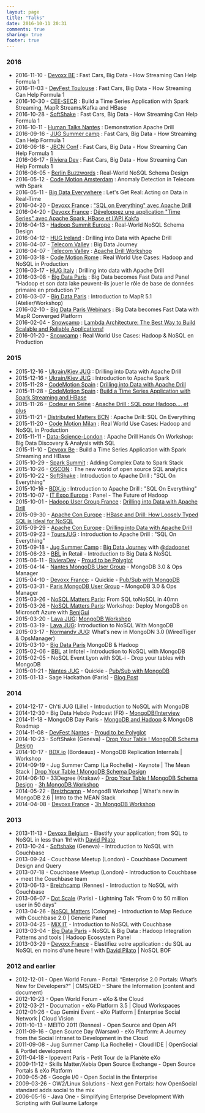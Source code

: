 ```yaml
---
layout: page
title: "Talks"
date: 2016-10-11 20:31
comments: true
sharing: true
footer: true
---
```


### 2016
* 2016-11-10 - [Devoxx BE](http://cfp.devoxx.be/2016/agenda/) : Fast Cars, Big Data - How Streaming Can Help Formula 1
* 2016-11-03 - [DevFest Toulouse](https://devfesttoulouse.fr/) : Fast Cars, Big Data - How Streaming Can Help Formula 1
* 2016-10-30 - [CEE-SECR](http://cee-secr.org/) : Build a Time Series Application with Spark Streaming, MapR Streams/Kafka and HBase
* 2016-10-28 - [SoftShake](http://soft-shake.ch/2016/fr/index.html) : Fast Cars, Big Data - How Streaming Can Help Formula 1
* 2016-10-11 - [Human Talks Nantes](http://humantalks.com/cities/nantes) : Demonstration Apache Drill
* 2016-09-16 - [JUG Summer camp](http://www.jugsummercamp.com/edition/7) : Fast Cars, Big Data - How Streaming Can Help Formula 1
* 2016-06-18 - [JBCN Conf](http://www.jbcnconf.com/2016/) : Fast Cars, Big Data - How Streaming Can Help Formula 1
* 2016-06-17 - [Riviera Dev](http://rivieradev.fr/) : Fast Cars, Big Data - How Streaming Can Help Formula 1
* 2016-06-05 - [Berlin Buzzwords](https://berlinbuzzwords.de/) : Real-World NoSQL Schema Design
* 2016-05-12 - [Code Motion Amsterdam](http://amsterdam2016.codemotionworld.com/) : Anomaly Detection in Telecom with Spark
* 2016-05-11 - [Big Data Everywhere](http://www.bigdataeverywhere.com/munich-hadoop-conference-2016/) : Let's Get Real: Acting on Data in Real-Time
* 2016-04-20 - [Devoxx France](http://devoxx.fr) : ["SQL on Everything" avec Apache Drill](https://cfp.devoxx.fr/2016/talk/XAD-6912/%22SQL_on_Everything%22_avec_Apache_Drill)
* 2016-04-20 - [Devoxx France](http://devoxx.fr) : [Développez une application "Time Series" avec Apache Spark, HBase et l'API Kakfa](https://cfp.devoxx.fr/2016/talk/QGG-0236/Developpez_une_application_%22Time_Series%22_avec_Apache_Spark,_HBase_et_l'API_Kakfa)
* 2016-04-13 - [Hadoop Summit Europe](http://hadoopsummit.org/dublin) : Real-World NoSQL Schema Design
* 2016-04-12 - [HUG Ireland](http://www.meetup.com/hadoop-user-group-ireland/) : Drilling into Data with Apache Drill
* 2016-04-07 - [Telecom Valley](http://www.telecom-valley.fr/7-avril-tech-event-big-data/) : Big Data Journey
* 2016-04-07 - [Telecom Valley](http://www.telecom-valley.fr/7-avril-tech-event-big-data/) : [Apache Drill Workshop](https://github.com/tgrall/drill-workshop)
* 2016-03-18 - [Code Motion Rome](http://rome2016.codemotionworld.com/) : Real World Use Cases: Hadoop and NoSQL in Production
* 2016-03-17 - [HUG Italy](http://www.meetup.com/HUG-Italy/events/228721026/?eventId=228721026) : Drilling into data with Apache Drill
* 2016-03-08 - [Big Data Paris](http://www.bigdataparis.com/) : Big Data becomes Fast Data and Panel "Hadoop et son data lake peuvent-ils jouer le rôle de base de données primaire en production ?"
* 2016-03-07 - [Big Data Paris](http://www.bigdataparis.com/) : Introduction to MapR 5.1 (Atelier/Workshop)
* 2016-02-10 - [Big Data Paris Webinars](http://www.bigdataparis.com/webinars.html) : Big Data becomes Fast Data with MapR Converged Platform
* 2016-02-04 - [Snowcamp](http://www.oop-konferenz.de/oop2016/startseite-englisch/conference/conference-program/speakerdetails/saction/detail/sspeaker/tugdual-grall.html) : [Lambda Architecture: The Best Way to Build Scalable and Reliable Applications!](http://www.slideshare.net/tgrall/lambda-architecture-the-best-way-to-build-scalable-and-reliable-applications)
* 2016-01-20 - [Snowcamp](https://snowcamp2016.sched.org/speaker/tugdual?iframe=no) : Real World Use Cases: Hadoop & NoSQL en Production


### 2015

* 2015-12-16 - [Ukrain/Kiev JUG](http://jug.ua/2015/12/apache_drill_and_apache_spark/) : Drilling into Data with Apache Drill
* 2015-12-16 - [Ukrain/Kiev JUG](http://jug.ua/2015/12/apache_drill_and_apache_spark/) : Introduction to Apache Spark
* 2015-11-28 - [CodeMotion Spain](http://2015.codemotion.es/) : [Drilling into Data with Apache Drill](http://2015.codemotion.es/agenda.html#5699289732874240/45654003)
* 2015-11-28 - [CodeMotion Spain](http://2015.codemotion.es/) : [Build a Time Series Application with Spark Streaming and HBase](http://2015.codemotion.es/agenda.html#5699289732874240/45654003)
* 2015-11-26 - [Codeur en Seine](http://www.codeursenseine.com/2015/) : [Apache Drill : SQL pour Hadoop.... et plus](http://www.codeursenseine.com/2015/speakers.html#orateur-21)
* 2015-11-21 - [Distributed Matters BCN](https://2015.distributed-matters.org/bcn/) : Apache Drill: SQL On Everything
* 2015-11-20 - [Code Motion Milan](http://http://milan2015.codemotionworld.com/) : Real World Use Cases: Hadoop and NoSQL in Production
* 2015-11-11 - [Data-Science-London](http://www.meetup.com/Data-Science-London/events/226497389/) : Apache Drill Hands On Workshop: Big Data Discovery & Analysis with SQL
* 2015-11-10 - [Devoxx Be](http://devoxx.be) : Build a Time Series Application with Spark Streaming and HBase
* 2015-10-29 - [Spark Summit](https://spark-summit.org/eu-2015/) : Adding Complex Data to Spark Stack
* 2015-10-26 - [OSCON](http://conferences.oreilly.com/oscon/open-source-eu-2015) : The new world of open source SQL analytics
* 2015-10-22 - [SoftShake](http://soft-shake.ch/2015/en/) : Introduction to Apache Drill : "SQL On Everything"
* 2015-10-16 - [BDX.io](http://bdx.io) : Introduction to Apache Drill : "SQL On Everything"
* 2015-10-07 - [IT Expo Europe](http://www.ipexpoeurope.com/) : Panel - The Future of Hadoop
* 2015-10-01 - [Hadoop User Group France](http://www.meetup.com/Hadoop-User-Group-France/) : [Drilling into Data with Apache Drill](http://events.mapr.com/HUGFrance)
* 2015-09-30 - [Apache Con Europe](http://events.linuxfoundation.org/events/apache-big-data-europe) : [HBase and Drill: How Loosely Typed SQL is Ideal for NoSQL](http://events.linuxfoundation.org/sites/events/files/slides/how-loosely-typed-sql-is-ideal-for-nosql-2.pdf)
* 2015-09-29 - [Apache Con Europe](http://events.linuxfoundation.org/events/apache-big-data-europe) : [Drilling into Data with Apache Drill](http://events.linuxfoundation.org/sites/events/files/slides/apache_drill_budapest_2015.pdf)
* 2015-09-23 - [ToursJUG](http://www.toursjug.org/) : Introduction to Apache Drill : "SQL On Everything"
* 2015-09-18 - [Jug Summer Camp](http://www.jugsummercamp.org/edition/6) : [Big Data Journey](http://events.linuxfoundation.org/sites/events/files/slides/apache_drill_budapest_2015.pdf) with [@dadoonet](http://twitter.com/dadoonet)
* 2015-06-23 - [BBL](http://www.brownbaglunch.fr/) in Retail - Introduction to Big Data & NoSQL
* 2015-06-11 - [RivieraDev](http://RivieraDev.fr) - [Proud to be Polyglot](www.slideshare.net/tgrall/proud-to-be-polyglot-riviera-dev-2015)
* 2015-04-14 - [Nantes MongoDB User Group](http://www.meetup.com/Nantes-MongoDB-User-Group/) - MongoDB 3.0 & Ops Manager
* 2015-04-10 - [Devoxx France](http://devoxx.fr): - Quickie - [Pub/Sub with MongoDB](https://github.com/tgrall/mongodb-realtime-pubsub)
* 2015-03-31 - [Paris MongoDB User Group](http://www.meetup.com/Paris-MongoDB-User-Group/) - MongoDB 3.0 & Ops Manager
* 2015-03-26 - [NoSQL Matters Paris](https://2015.nosql-matters.org/par/): From SQL toNoSQL in 40mn
* 2015-03-26 - [NoSQL Matters Paris](https://2015.nosql-matters.org/par/): Workshop: Deploy MongoDB on Microsoft Azure with [BenjGui](http://twitter.com/benjguin)  
* 2015-03-20 - [Lava JUG](http://www.lavajug.org/): [MongoDB Workshop](https://github.com/tgrall/mongodb-workshop)
* 2015-03-19 - [Lava JUG](http://www.lavajug.org/): Introduction to NoSQL With MongoDB
* 2015-03-17 - [Normandy JUG](http://www.normandyjug.org/): What's new in MongoDN 3.0 (WiredTiger & OpsManager)
* 2015-03-10 - [Big Data Paris](www.bigdataparis.com) MongoDB & Hadoop
* 2015-02-06 - [BBL](http://www.brownbaglunch.fr/) at Infotel - Introduction to NoSQL with MongoDB
* 2015-02-05 - NoSQL Event Lyon with SQL-i - Drop your tables with MongoDB
* 2015-01-21 - [Nantes JUG](http://nantesjug.org) - Quickie - [Pub/Sub with MongoDB](https://github.com/tgrall/mongodb-realtime-pubsub)
* 2015-01-13 - Sage Hackathon (Paris) - [Blog Post](http://tgrall.github.io/blog/2015/01/23/everybody-says-hackathon/)

### 2014

* 2014-12-17 - Ch'ti JUG (Lille) - Introduction to NoSQL with MongoDB
* 2014-12-30 - Big Data Hebdo Podcast (FR) - [MongoDB/Interview](http://bigdatahebdo.azurewebsites.net/episodes/2014/12/30/EP09_Mongodb/)
* 2014-11-18 - MongoDB Day Paris - [MongoDB and Hadoop](http://www.slideshare.net/tgrall/mongodb-and-hadoop-42312914) & MongoDB Roadmap
* 2014-11-08 - [DevFest Nantes](http://devfest.gdgnantes.com/) - [Proud to be Polyglot](http://www.slideshare.net/tgrall/proud-to-be-polyglot)
* 2014-10-23 - SoftShake (Geneva) - [Drop Your Table ! MongoDB Schema Design](http://www.slideshare.net/tgrall/drop-your-table-mongodb-schema-design)
* 2014-10-17 - [BDX.io](http://bdx.io/) (Bordeaux) - MongoDB Replication Internals |  Workshop
* 2014-09-19 - Jug Summer Camp (La Rochelle) - Keynote |  The Mean Stack | [Drop Your Table ! MongoDB Schema Design](http://www.slideshare.net/tgrall/drop-your-table-mongodb-schema-design)
* 2014-06-10 - 33Degree (Krakaw) - [Drop Your Table ! MongoDB Schema Design](http://www.slideshare.net/tgrall/drop-your-table-mongodb-schema-design) - [3h MongoDB Workshop](https://github.com/tgrall/mongodb-workshop/tree/complete)
* 2014-05-22 - [Breizhcamp](http://www.breizhcamp.org/) - MongodB Workshop | What's new in MongoDB 2.6 | Intro to the MEAN Stack
* 2014-04-08 - [Devoxx France](http://www.devoxx.fr/category/devoxx-france-2014/) - [3h MongoDB Workshop](https://github.com/tgrall/mongodb-workshop/tree/complete)

### 2013

* 2013-11-13 - [Devoxx Belgium](http://www.devoxx.com/) - Elastify your application; from SQL to NoSQL in less than 1h! with [David Pilato](http://twitter.com/dadoonet)
* 2013-10-24 - [Softshake](http://soft-shake.ch/) (Geneva) - Introduction to NoSQL with Couchbase
* 2013-09-24 - Couchbase Meetup (London) - Couchbase Document Design and Query
* 2013-07-18 - Couchbase Meetup (London) - Introduction to Couchbase + meet the Couchbase team
* 2013-06-13 - [Breizhcamp](http://www.breizhcamp.org/) (Rennes) - Introduction to NoSQL with Couchbase
* 2013-06-07 - [Dot Scale](http://www.dotscale.io/) (Paris) - Lightning Talk "From 0 to 50 million user in 50 days"
* 2013-04-26 - [NoSQL Matters](https://2013.nosql-matters.org/cgn/index.html) (Cologne)  -  Introduction to Map Reduce with Couchbase 2.0 | Generic Panel
* 2013-04-25 - [MiX IT](http://www.mix-it.fr/mixit13) - Introduction to NoSQL with Couchbase
* 2013-03-04 - [Big Data Paris](http://www.bigdataparis.com/) - NoSQL & Big Data : Hadoop Integration Patterns and tools | Hadoop Ecosystem Panel
* 2013-03-29 - [Devoxx France](http://www.devoxx.com/display/FR13) - Elastifiez votre application : du SQL au NoSQL en moins d'une heure ! with [David Pilato](http://twitter.com/dadoonet) | NoSQL BOF

### 2012 and earlier

* 2012-12-01 - Open World Forum - Portal: “Enterprise 2.0 Portals: What’s New for Developers?“ | CMS/GED – Share the Information (content and document)
* 2012-10-23 - Open World Forum - eXo & the Cloud
* 2012-03-21 - Documation - eXo Platform 3.5 | Cloud Workspaces
* 2012-01-26 - Cap Gemini Event - eXo Platform | Enterprise Social Network | Cloud Vision
* 2011-10-13 - MEITO 2011 (Rennes) -  Open Source and Open API
* 2011-09-16 - Open Source Day (Warsaw) -  eXo Platform: A Journey from the Social Intranet to Development in the Cloud
* 2011-09-08 - Jug Summer Camp (La Rochelle) -  Cloud IDE | OpenSocial & Portlet development
* 2011-04-18 - Ippevent Paris - Petit Tour de la Planète eXo
* 2009-11-12 - Skills Matter/Xebia Open Source Exchange - Open Source Portals & eXo Platform
* 2009-05-26 - Google I/0 - Open Social in the Enterprise
* 2009-03-26 - OW2/Linux Solutions - Next gen Portals: how OpenSocial standard adds social to the mix
* 2006-05-16 - Java One - Simplifying Enterprise Development With Scripting with Guillaume Laforge
